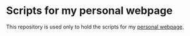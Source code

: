# Scripts for my personal webpage

This repository is used only to hold the scripts for my [personal webpage](https://cqllab.upc.edu/people/lalemany/).

